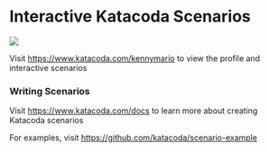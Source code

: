 # Interactive Katacoda Scenarios

[![](http://shields.katacoda.com/katacoda/kennymario/count.svg)](https://www.katacoda.com/kennymario "Get your profile on Katacoda.com")

Visit https://www.katacoda.com/kennymario to view the profile and interactive scenarios

### Writing Scenarios
Visit https://www.katacoda.com/docs to learn more about creating Katacoda scenarios

For examples, visit https://github.com/katacoda/scenario-example

